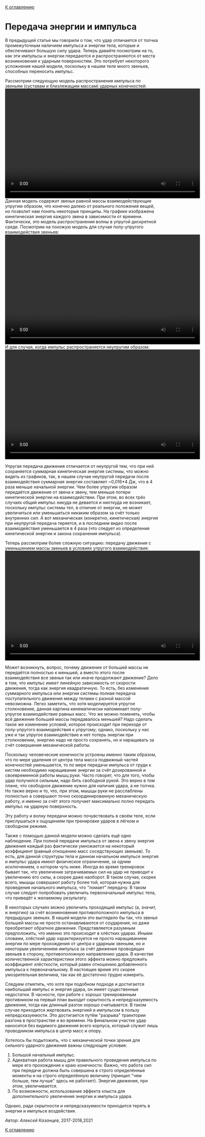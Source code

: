 [К оглавлению](../)

# Передача энергии и импульса

В предыдущей статье мы говорили о том, что удар отличается от толчка промежуточным наличием импульса и энергии тела, которые и обеспечивают большую силу удара.
Теперь давайте посмотрим на то, как эти импульсы и энергии передаются и распространяются от места возникновения к ударным поверхностям. Это потребует некоторого усложнения нашей модели, поскольку в нашем теле много звеньев, способных переносить импульс.

Рассмотрим следующую модель распространения импульса по звеньям (суставам и близлежащим массам) ударных конечностей:
<video width="640" height="360" controls>
	<source src="../data/111-upr+e.mp4" type="video/mp4">
	Ваш браузер не поддерживает видео html5 в формате mp4
</video> 
Данная модель содержит звенья равной массы взаимодействующие упругим образом, что конечно далеко от реального положения вещей, но позволит нам понять некоторые принципы. На графике изображена кинетическая энергия каждого звена в зависимости от времени.
Фактически, это модель распространения волны в упругой дискретной среде.
Посмотрим на похожую модель для случая полу-упругого взаимодействия звеньев:
<video width="640" height="360" controls>
	<source src="../data/111-semiupr+e.mp4" type="video/mp4">
	Ваш браузер не поддерживает видео html5 в формате mp4
</video> 
И для случая, когда импульс распространяется неупругим образом:
<video width="640" height="360" controls>
	<source src="../data/1111-nupr+e.mp4" type="video/mp4">
	Ваш браузер не поддерживает видео html5 в формате mp4
</video> 

Упругая передача движения отличается от неупругой тем, что при ней сохраняется суммарная кинетическая энергия системы, что можно видеть из графиков, так, в нашем случае неупругой передачи после взаимодействия суммарная энергия составляет ~0,016\*4 Дж, что в 4 раза меньше начальной энергии.
Чем более упругим образом передаётся движение от звена к звену, тем меньше потери кинетической энергии на взаимодействии.
При этом, во всех трёх случаях общий импульс никуда не девается и ниоткуда не возникает, поскольку импульс системы тел, в отличие от энергии, не может увеличиться или уменьшиться никаким образом за счёт только внутренних сил.
А вот механическая (конкретно, кинетическая) энергия при неупругой передача теряется, и в последнем видео после взаимодействия уменьшается в 4 раза (что следует из определения кинетической энергии и закона сохранения импульса).

Теперь рассмотрим более сложную ситуацию: передачу движения с уменьшением массы звеньев в условиях упругого взаимодействия:
<video width="640" height="360" controls>
	<source src="../data/421-upr.mp4" type="video/mp4">
	Ваш браузер не поддерживает видео html5 в формате mp4
</video> 

Может возникнуть, вопрос, почему движение от большей массы не передаётся полностью к меньшей, а вместо этого после взаимодействия все звенья так или иначе продолжают движение? Дело в том, что импульс имеет линейную зависимость от скорости движения, тогда как энергия квадратичную. То есть, без изменения суммарного импульса или энергии системы полная передача поступательного движения между телами с разной массой невозможна.
Легко заметить, что хотя моделируется упругое столкновение, данная картина кинематически напоминает полу-упругое взаимодействие равных масс. Что же можно поменять, чтобы всё движение большей массы передавалось меньшей? Надо сделать такое же изменение условий, которое происходит при переходе от полу-упругого взаимодействия к упругому; однако, поскольку у нас уже и так упругое взаимодействие и нет потерь энергии при столкновении, энергию надо не просто сохранять, но и наращивать за счёт совершения механической работы.

Поскольку человеческие конечности устроены именно таким образом, что по мере удаления от центра тела масса подвижный частей конечностей уменьшается, то по мере передачи импульса от груди к кистям необходимо наращивание энергии за счёт дозированной и своевременной работы мышц руки.
Часто говорят, что для того, чтобы удар получился сильным, надо бить свободной рукой. Это верно в том плане, что свободное движение нужно для наличия удара, а не толчка. Но также верно и то, что, при этом, мышцы руки не расслаблены полностью а совершают точно скоординированную механическую работу, и именно за счёт этого получает максимально полно передать импульс на ударную поверхность. 

Эту работу и волну передачи можно почувствовать в своём теле, если прислушаться к ощущениям при тренировке ударов в лёгком и свободном режиме.

Также с помощью данной модели можно сделать ещё одно наблюдение. При полной передаче импульса от звена к звену энергия движения каждый раз фактически умножается на некоторый коэффициент (равный отношению масс соседствующих звеньев). То есть, для данной структуры тела и данном начальном импульсе энергия и импульс удара имеют физическое ограничение, за одним исключением, о котором чуть ниже. Иногда во время тренировок бывает так, что увеличение затрачиваемых сил на удар не приводит к увеличению его силы, а скорее даже наоборот. В таком случае, скорее всего, мышцы совершают работу более той, которая нужна для проведения начального импульса, что "ломает" передачу. В таком случае следует попробовать увеличить первоначальный импульс тела, что приведёт к желаемому результату.

В некоторых случаях можно увеличить проходящий импульс (а, значит, и энергию) за счёт возникновения противоположного импульса в предыдущих звеньях. В нашей модели это выглядело бы так, что звенья большей массы не просто останавливаются от соударения, но даже преобретают обратное движение. Представляется разумным предположить, что именно это происходит в хлёстких ударах. Иными словами, хлёсткий удар характеризуется не просто наращиванием энергии по мере прохождения от центра к ударным звеньям, но и некоторым увеличением импульса за счёт движения проводящих звеньев в сторону, противоположную направлению удара. В качестве количественной характеристики этого эффекта можно предложить коэффициент хлёсткости, который равен отношению добавленного импульса к первоначальному. В настоящее время это скорее умозрительная величина, так как её достаточно трудно измерить.

Следуем отметить, что хотя при подобном подходе и достигается наибольший импульс и энергия удара, он имеет существенные недостатки. В часности, при работе с хорошо тренированным противником на первый план выходит скрытность и непредсказуемость движения, тогда как длинный разгон хорошо считывается. В таком случае приходится жертвовать энергией и импульсом в пользу непредсказуемости. Это достигается путём "разрыва" траектории разгона в пространстве и во времени. На финальном участке удар наносится без видимого движения всего корпуса, который служит лишь проводником импульса в центр масс и опору.

Хотелось бы подытожить, что с механической точки зрения для сильного ударного движения важны следующие условия: 

1. Большой начальный импульс.
2. Адекватная работа мышц для правильного проведения импульса по мере его прохождения к краю конечности. Важно, что работа сил при передаче должна быть совершена в строго определённые моменты и на строго определённую величину (принцип "чем больше, тем лучше" здесь не работает). Энергия движения, при этом, увеличивается.
3. По возможности, использование эффекта хлыста для дополнительного увеличения энергии и импульса удара.

Однако, ради скрытности и непредсказуемости приходится терять в энергии и импульсе воздействия.


_Автор: Алексей Казанцев_, 2017-2018,2021

[К оглавлению](../)

<!-- Yandex.Metrika counter -->
<script type="text/javascript" >
    (function (d, w, c) {
        (w[c] = w[c] || []).push(function() {
            try {
                w.yaCounter50082013 = new Ya.Metrika2({
                    id:50082013,
                    clickmap:true,
                    trackLinks:true,
                    accurateTrackBounce:true
                });
            } catch(e) { }
        });

        var n = d.getElementsByTagName("script")[0],
            s = d.createElement("script"),
            f = function () { n.parentNode.insertBefore(s, n); };
        s.type = "text/javascript";
        s.async = true;
        s.src = "https://mc.yandex.ru/metrika/tag.js";

        if (w.opera == "[object Opera]") {
            d.addEventListener("DOMContentLoaded", f, false);
        } else { f(); }
    })(document, window, "yandex_metrika_callbacks2");
</script>
<noscript><div><img src="https://mc.yandex.ru/watch/50082013" style="position:absolute; left:-9999px;" alt="" /></div></noscript>
<!-- /Yandex.Metrika counter -->
